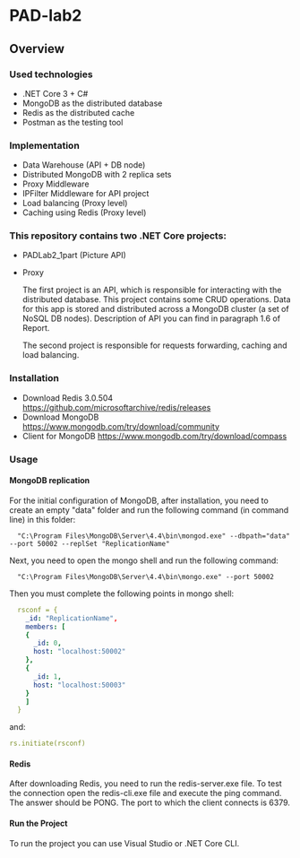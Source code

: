 # PAD-lab2 
## Overview
### Used technologies
- .NET Core 3 + C#
- MongoDB as the distributed database
- Redis as the distributed cache
- Postman as the testing tool

### Implementation
- Data Warehouse (API + DB node)
- Distributed MongoDB with 2 replica sets
- Proxy Middleware
- IPFilter Middleware for API project
- Load balancing (Proxy level)
- Caching using Redis (Proxy level)

### This repository contains two .NET Core projects:

- PADLab2_1part (Picture API)

- Proxy

  The first project is an API, which is responsible for interacting with the distributed database. This project contains some CRUD operations. 
  Data for this app is stored and distributed across a MongoDB cluster (a set of NoSQL DB nodes). 
  Description of API you can find in paragraph 1.6 of Report.

  The second project is responsible for requests forwarding, caching and load balancing.

### Installation
- Download Redis 3.0.504 https://github.com/microsoftarchive/redis/releases
- Download MongoDB https://www.mongodb.com/try/download/community
- Client for MongoDB https://www.mongodb.com/try/download/compass

### Usage
#### MongoDB replication
  For the initial configuration of MongoDB, after installation, you need to create an empty "data" folder and run the following command (in command line) in this folder:
```
  "C:\Program Files\MongoDB\Server\4.4\bin\mongod.exe" --dbpath="data" --port 50002 --replSet "ReplicationName"
```

  Next, you need to open the mongo shell and run the following command:
```
  "C:\Program Files\MongoDB\Server\4.4\bin\mongo.exe" --port 50002 
```
  Then you must complete the following points in mongo shell:
```yaml
  rsconf = {
    _id: "ReplicationName",
    members: [
    {
      _id: 0,
      host: "localhost:50002"
    },
    {
      _id: 1,
      host: "localhost:50003"
    }
    ]
  }
```
and:

```yaml
rs.initiate(rsconf)
```
#### Redis
After downloading Redis, you need to run the redis-server.exe file. To test the connection open the redis-cli.exe file and execute the ping command. 
The answer should be PONG. 
The port to which the client connects is 6379.

#### Run the Project
To run the project you can use Visual Studio or .NET Core CLI. 
